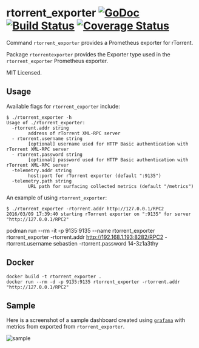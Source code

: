 rtorrent_exporter [![GoDoc](http://godoc.org/github.com/mdlayher/rtorrent_exporter?status.svg)](http://godoc.org/github.com/mdlayher/rtorrent_exporter) [![Build Status](https://travis-ci.org/mdlayher/rtorrent_exporter.svg?branch=master)](https://travis-ci.org/mdlayher/rtorrent_exporter) [![Coverage Status](https://coveralls.io/repos/mdlayher/rtorrent_exporter/badge.svg?branch=master)](https://coveralls.io/r/mdlayher/rtorrent_exporter?branch=master)
=================

Command `rtorrent_exporter` provides a Prometheus exporter for rTorrent.

Package `rtorrentexporter` provides the Exporter type used in the `rtorrent_exporter`
Prometheus exporter.

MIT Licensed.

Usage
-----

Available flags for `rtorrent_exporter` include:

```
$ ./rtorrent_exporter -h
Usage of ./rtorrent_exporter:
  -rtorrent.addr string
        address of rTorrent XML-RPC server
  - rtorrent.username string
        [optional] username used for HTTP Basic authentication with rTorrent XML-RPC server
  - rtorrent.password string
        [optional] password used for HTTP Basic authentication with rTorrent XML-RPC server
  -telemetry.addr string
        host:port for rTorrent exporter (default ":9135")
  -telemetry.path string
        URL path for surfacing collected metrics (default "/metrics")
```

An example of using `rtorrent_exporter`:

```
$ ./rtorrent_exporter -rtorrent.addr http://127.0.0.1/RPC2
2016/03/09 17:39:40 starting rTorrent exporter on ":9135" for server "http://127.0.0.1/RPC2"
```

podman run --rm -it -p 9135:9135 --name rtorrent_exporter rtorrent_exporter -rtorrent.addr http://192.168.1.193:8282/RPC2 -rtorrent.username sebastien -rtorrent.password 14-3z1a3thy


Docker
------

```
docker build -t rtorrent_exporter .
docker run --rm -d -p 9135:9135 rtorrent_exporter -rtorrent.addr "http://127.0.0.1/RPC2"
```

Sample
------

Here is a screenshot of a sample dashboard created using [`grafana`](https://github.com/grafana/grafana)
with metrics from exported from `rtorrent_exporter`.

![sample](https://cloud.githubusercontent.com/assets/1926905/13891308/bad263be-ed26-11e5-9601-9d770d95c538.png)
